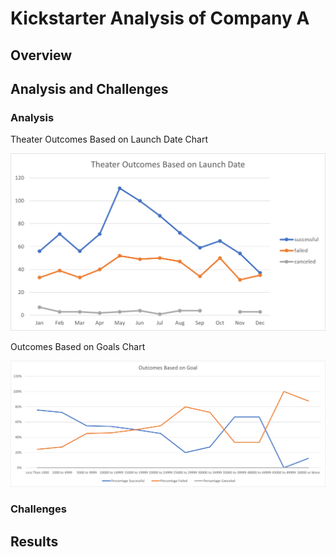 # Kickstarter Analysis of Company A

## Overview

## Analysis and Challenges

### Analysis

Theater Outcomes Based on Launch Date Chart

![Theater Outcomes versus Launch Date](https://github.com/Lindsey-Maag/kickstarter-analysis/blob/main/Theater_Outcomes_vs_Launch.png)

Outcomes Based on Goals Chart

![Outcomes versus Goals](https://github.com/Lindsey-Maag/kickstarter-analysis/blob/main/Outcomes_vs_Goals.png)

### Challenges



## Results
